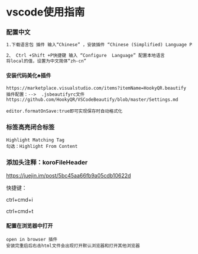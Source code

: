 # vscode使用指南

### 配置中文

```md
1.下载语言包 插件 输入“Chinese” ，安装插件 “Chinese (Simplified) Language Pack for Visual Studio Code”

2、 Ctrl +Shift +P快捷键 输入 “Configure  Language” 配置本地语言 
将local的值，设置为中文简体“zh-cn”
```

#### 安装代码美化♣️插件

```
https://marketplace.visualstudio.com/items?itemName=HookyQR.beautify
插件配置：-->  .jsbeautifyrc文件
https://github.com/HookyQR/VSCodeBeautify/blob/master/Settings.md

editor.formatOnSave:true即可实现保存时自动格式化

```

### 标签高亮闭合标签

```
Highlight Matching Tag
勾选：Highlight From Content
```

### 添加头注释：koroFileHeader

https://juejin.im/post/5bc45aa66fb9a05cdb10622d

快捷键：

ctrl+cmd+i

ctrl+cmd+t

#### 配置在浏览器中打开

```
open in browser 插件
安装完重启后右击html文件会出现打开默认浏览器和打开其他浏览器
```

